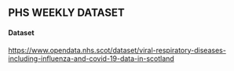 ## PHS WEEKLY DATASET



#### Dataset

https://www.opendata.nhs.scot/dataset/viral-respiratory-diseases-including-influenza-and-covid-19-data-in-scotland